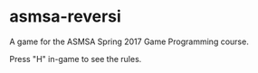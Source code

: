 # asmsa-reversi

A game for the ASMSA Spring 2017 Game Programming course.

Press "H" in-game to see the rules.
